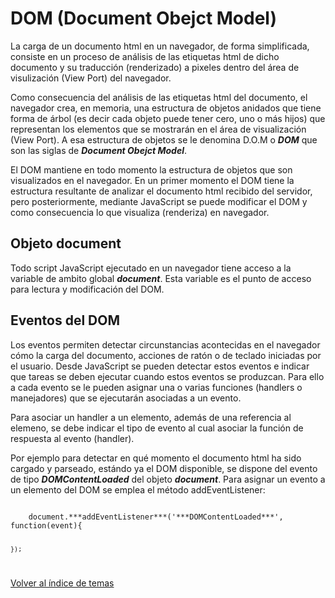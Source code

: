# DOM (Document Obejct Model)
La carga de un documento html en un navegador, de forma simplificada, consiste en un proceso de análisis de las etiquetas html de dicho documento y su traducción (renderizado) a pixeles dentro del área de visulización (View Port) del navegador.

Como consecuencia del análisis de las etiquetas html del documento, el navegador crea, en memoria, una estructura de objetos anidados que tiene forma de árbol (es decir cada objeto puede tener cero, uno o más hijos) que representan los elementos que se mostrarán en el área de visualización (View Port). A esa estructura de objetos se le denomina D.O.M o ***DOM*** que son las siglas de ***Document Obejct Model***.

El DOM mantiene en todo momento la estructura de objetos que son visualizados en el navegador. En un primer momento el DOM tiene la estructura resultante de analizar el documento html recibido del servidor, pero posteriormente, mediante JavaScript se puede modificar el DOM y como consecuencia lo que visualiza (renderiza) en navegador.

## Objeto document
Todo script JavaScript ejecutado en un navegador tiene acceso a la variable de ambito global ***document***. Esta variable es el punto de acceso para lectura y modificación del DOM.

## Eventos del DOM
Los eventos permiten detectar circunstancias acontecidas en el navegador cómo la carga del documento, acciones de ratón o de teclado iniciadas por el usuario. Desde JavaScript se pueden detectar estos eventos e indicar que tareas se deben ejecutar cuando estos eventos se produzcan. Para ello a cada evento se le pueden asignar una o varias funciones (handlers o manejadores) que se ejecutarán asociadas a un evento.

Para asociar un handler a un elemento, además de una referencia al elemeno, se debe indicar el tipo de evento al cual asociar la función de respuesta al evento (handler).

Por ejemplo para detectar en qué momento el documento html ha sido cargado y parseado, estándo ya el DOM disponible, se dispone del evento de tipo ***DOMContentLoaded*** del objeto ***document***. Para asignar un evento a un elemento del DOM se emplea el método addEventListener:

<code>
    document.***addEventListener***('***DOMContentLoaded***', function(event){

    });
</code>

[Volver al índice de temas](../../README.md)